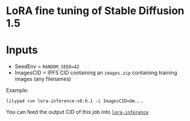# LoRA fine tuning of Stable Diffusion 1.5

# Inputs

* SeedEnv = `RANDOM_SEED=42`
* ImagesCID = IPFS CID containing an `images.zip` containing training images (any filenames)

Example:

```
lilypad run lora-inference:v0.0.1 -i ImagesCID=Qm...
```

You can feed the output CID of this job into [`lora-inference`](https://github.com/bacalhau-project/lilypad-module-lora-inference)

